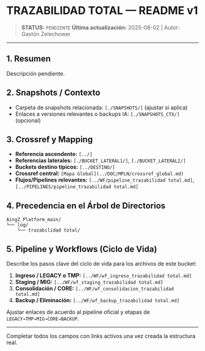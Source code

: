 # TRAZABILIDAD TOTAL — README v1

> **STATUS:** `PENDIENTE`
> **Última actualización:** 2025-08-02 | Autor: Gastón Zelechower

---

## 1. Resumen
Descripción pendiente.

## 2. Snapshots / Contexto
- Carpeta de snapshots relacionada: `[./SNAPSHOTS/]` (ajustar si aplica)
- Enlaces a versiones relevantes o backups IA: `[./SNAPSHOTS_CTX/]` (opcional)

## 3. Crossref y Mapping
- **Referencia ascendente:** `[../]`
- **Referencias laterales:** `[./BUCKET_LATERAL1/]`, `[./BUCKET_LATERAL2/]`
- **Buckets destino típicos:** `[../DESTINO/]`
- **Crossref central:** `[Mapa Global](../DOC/MPLN/crossref_global.md)`
- **Flujos/Pipelines relevantes:** `[../WF/pipeline_trazabilidad total.md]`, `[../PIPELINES/pipeline_trazabilidad total.md]`

## 4. Precedencia en el Árbol de Directorios
```text
AingZ_Platform_main/
└── log/
    └── trazabilidad total/
```

## 5. Pipeline y Workflows (Ciclo de Vida)
Describe los pasos clave del ciclo de vida para los archivos de este bucket:
1. **Ingreso / LEGACY o TMP:** `[../WF/wf_ingreso_trazabilidad total.md]`
2. **Staging / MIG:** `[../WF/wf_staging_trazabilidad total.md]`
3. **Consolidación / CORE:** `[../WF/wf_consolidacion_trazabilidad total.md]`
4. **Backup / Eliminación:** `[../WF/wf_backup_trazabilidad total.md]`

Ajustar enlaces de acuerdo al pipeline oficial y etapas de `LEGACY→TMP→MIG→CORE→BACKUP`.

---

Completar todos los campos con links activos una vez creada la estructura real.

